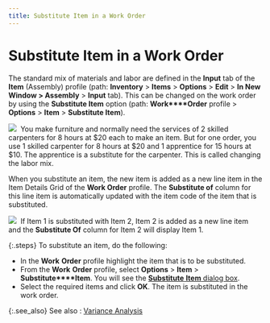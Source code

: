 ```yaml
---
title: Substitute Item in a Work Order
---
```


# Substitute Item in a Work Order


The standard mix of materials and labor are defined in the **Input** tab of the **Item** (Assembly)  profile (path: **Inventory** >  **Items** > **Options** > **Edit** > **In 
 New Window &gt; Assembly** > **Input**  tab). This can be changed on the work order by using the **Substitute 
 Item** option (path: **Work****Order** profile > **Options**  > **Item** > **Substitute 
 Item**).


![]({{site.ba_baseurl}}/img/example.gif)  You  make furniture and normally need the services of 2 skilled carpenters  for 8 hours at $20 each to make an item. But for one order, you use 1  skilled carpenter for 8 hours at $20 and 1 apprentice for 15 hours at  $10. The apprentice is a substitute for the carpenter. This is called  changing the labor mix.


When you substitute an item, the new item is added as a new line item  in the Item Details Grid of the **Work 
 Order** profile. The **Substitute 
 of** column for this line item is automatically updated with the  item code of the item that is substituted.


![]({{site.ba_baseurl}}/img/example.gif)  If  Item 1 is substituted with Item 2, Item 2 is added as a new line item  and the **Substitute Of** column for  Item 2 will display Item 1.


{:.steps}
To substitute an item, do the following:

- In the **Work** **Order**  profile highlight the item that is to be substituted.
- From the **Work** **Order**  profile, select **Options** > **Item** > **Substitute****Item**. You will see the [**Substitute** **Item**  dialog box]({{site.ba_baseurl}}/prod-asm/creating-wo/wo-details/item-dtls/subst-items-in-a-wo/substitute_item_dialog_box.html).
- Select the  required items and click **OK**. The  item is substituted in the work order.



{:.see_also}
See also
: [Variance  Analysis]({{site.ba_baseurl}}/prod-asm/variance-analysis/variance_analysis_work_order_profile_browser_option_assembly.html)
